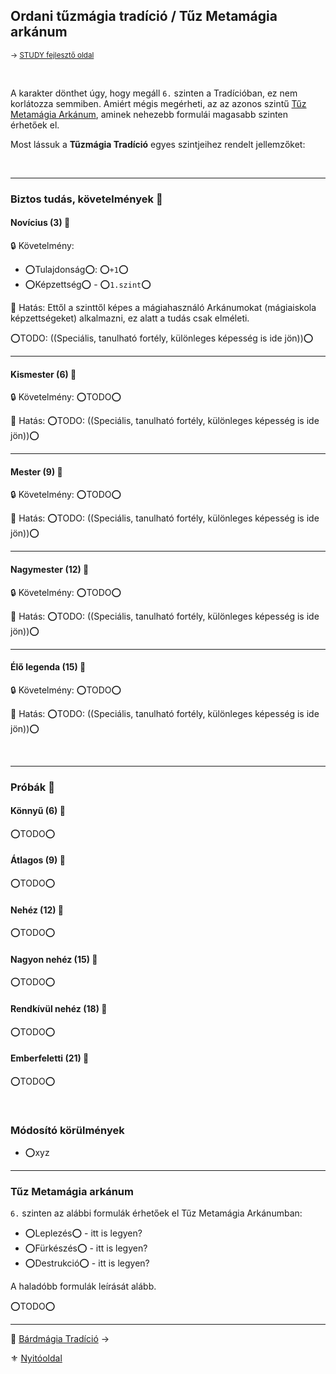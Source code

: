 ## Ordani tűzmágia tradíció / Tűz Metamágia arkánum

<sub>→ [STUDY fejlesztő oldal](https://github.com/kaktusztea/szilankrpg/wiki/STUDY.magiatradicio.tuzmagia)</sub>

<br />

A karakter dönthet úgy, hogy megáll `6.` szinten a Tradícióban, ez nem korlátozza semmiben. Amiért mégis megérheti, az az azonos szintű [Tűz Metamágia Arkánum](#t%C5%B1z-metam%C3%A1gia-ark%C3%A1num), aminek nehezebb formulái magasabb szinten érhetőek el.

Most lássuk a **Tűzmágia Tradíció** egyes szintjeihez rendelt jellemzőket:

<br />

---
### Biztos tudás, követelmények 📖

#### Novícius (3) 📖

🔒 Követelmény:
- ⭕Tulajdonság⭕: ⭕`+1`⭕
- ⭕Képzettség⭕ - ⭕`1.szint`⭕

🌟 Hatás: Ettől a szinttől képes a mágiahasználó Arkánumokat (mágiaiskola képzettségeket) alkalmazni, ez alatt a tudás csak elméleti.

⭕TODO: ((Speciális, tanulható fortély, különleges képesség is ide jön))⭕

---
#### Kismester (6) 📖

🔒 Követelmény: ⭕TODO⭕

🌟 Hatás: ⭕TODO: ((Speciális, tanulható fortély, különleges képesség is ide jön))⭕

---
#### Mester (9) 📖

🔒 Követelmény: ⭕TODO⭕

🌟 Hatás: ⭕TODO: ((Speciális, tanulható fortély, különleges képesség is ide jön))⭕

---
#### Nagymester (12) 📖

🔒 Követelmény:  ⭕TODO⭕

🌟 Hatás: ⭕TODO: ((Speciális, tanulható fortély, különleges képesség is ide jön))⭕

---
#### Élő legenda (15) 📖

🔒 Követelmény:  ⭕TODO⭕

🌟 Hatás: ⭕TODO: ((Speciális, tanulható fortély, különleges képesség is ide jön))⭕

<br />

---
### Próbák 🎲

#### Könnyű (6) 🎲 

⭕TODO⭕

#### Átlagos (9) 🎲 

⭕TODO⭕

#### Nehéz (12) 🎲 

⭕TODO⭕

#### Nagyon nehéz (15) 🎲 

⭕TODO⭕

#### Rendkívül nehéz (18) 🎲 

⭕TODO⭕

#### Emberfeletti (21) 🎲 

⭕TODO⭕

<br />


### Módosító körülmények

- ⭕xyz

---
### Tűz Metamágia arkánum

`6.` szinten az alábbi formulák érhetőek el Tűz Metamágia Arkánumban:
- ⭕Leplezés⭕ - itt is legyen?
- ⭕Fürkészés⭕ - itt is legyen?
- ⭕Destrukció⭕ - itt is legyen?

A haladóbb formulák leírását alább.

⭕TODO⭕

---

🔗 [Bárdmágia Tradíció](051_04_bardmagia.md) →

⚜️ [Nyitóoldal](start.md#5-trad%C3%ADci%C3%B3k)
